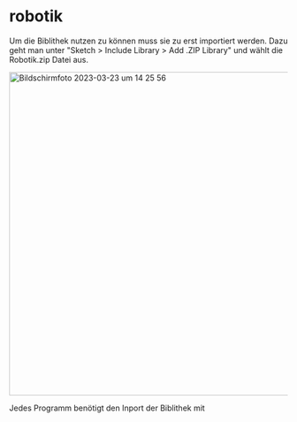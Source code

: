 # robotik

Um die Biblithek nutzen zu können muss sie zu erst importiert werden.
Dazu geht man unter "Sketch > Include Library > Add .ZIP Library" und wählt die Robotik.zip Datei aus.

<img width="585" alt="Bildschirmfoto 2023-03-23 um 14 25 56" src="https://user-images.githubusercontent.com/86919234/227218210-811e7c5e-622e-4739-8283-3ff856535fc1.png">

Jedes Programm benötigt den Inport der Biblithek mit 
